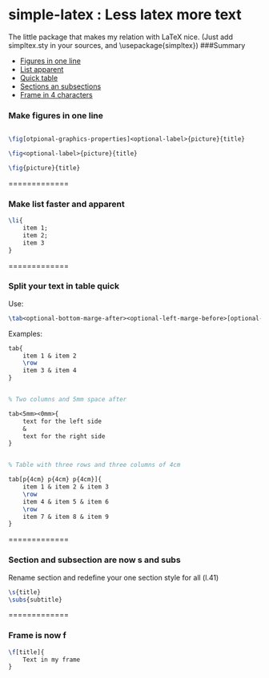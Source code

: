 # simple-latex : Less latex more text
The little package that makes my relation with LaTeX nice.
(Just add simpltex.sty in your sources, and \usepackage{simpltex})
###Summary
* [Figures in one line](#fig)
* [List apparent](#li)
* [Quick table](#tab)
* [Sections an subsections](#s)
* [Frame in 4 characters](#f)

### Make figures in one line <a id="fig"></a>
```tex

\fig[otpional-graphics-properties]<optional-label>{picture}{title}

\fig<optional-label>{picture}{title}

\fig{picture}{title}
```
=============
### Make list faster and apparent <a id="li"></a>
```tex
\li{
    item 1;
    item 2;
    item 3
}
```
=============
### Split your text in table quick <a id="tab"></a>
Use:
```tex
\tab<optional-bottom-marge-after><optional-left-marge-before>[optional-tabular-arguments]{}
```
Examples:
```tex
tab{
    item 1 & item 2
    \row
    item 3 & item 4
}


% Two columns and 5mm space after

tab<5mm><0mm>{
    text for the left side
    &
    text for the right side
}


% Table with three rows and three columns of 4cm

tab[p{4cm} p{4cm} p{4cm}]{
    item 1 & item 2 & item 3
    \row
    item 4 & item 5 & item 6
    \row
    item 7 & item 8 & item 9
}
```
=============
### Section and subsection are now s and subs <a id="s"></a>
Rename section and redefine your one section style for all (l.41)
```tex
\s{title}
\subs{subtitle}
```
=============
### Frame is now f <a id="f"></a>
```tex
\f[title]{
    Text in my frame
}
```
